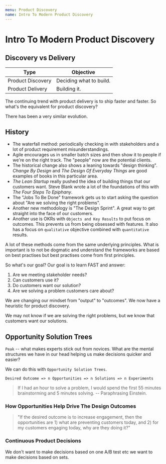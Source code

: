 ```yaml
---
menu: Product Discovery
name: Intro To Modern Product Discovery
---
```


# Intro To Modern Product Discovery

## Discovery vs Delivery

| Type              | Objective               |
| ----------------- | ----------------------- |
| Product Discovery | Deciding what to build. |
| Product Delivery  | Building it.            |

The continuing trend with product delivery is to ship faster and faster. So what's the equivalent for product discovery?

There has been a very similar evolution.

## History

- The waterfall method: periodically checking in with stakeholders and a lot of product requirement misunderstandings.
- Agile encourages us in smaller batch sizes and then show it to people if we're on the right track. The "people" now are the potential clients.
- The historical change also shows a leaning towards "design thinking". _Change By Design_ and _The Design Of Everyday Things_ are good examples of books in this particular area.
- _The Lean Startup_ really pushed the idea of building things that our customers want. Steve Blank wrote a lot of the foundations of this with _The Four Steps To Epiphany_.
- The "Jobs To Be Done" framework gets us to start asking the question about "Are we solving the right problems".
- Another new methodology is "The Design Sprint". A great way to get straight into the face of our customers.
- Another use is OKRs with `Objects and Key Results` to put focus on outcomes. This prevents us from being obsessed with features. It also has a focus on `qualitative` objective combined with `quantitative` results.

A lot of these methods come from the same underlying principles. What is important is to not be dogmatic and understand the frameworks are based on best practises but best practises come from first principles.

So what's our goal? Our goal is to learn FAST and answer:

1. Are we meeting stakeholder needs?
2. Can customers use it?
3. Do customers want our solution?
4. Are we solving a problem customers care about?

We are changing our mindset from "output" to "outcomes". We now have a heuristic for product discovery.

We may not know if we are solving the right problems, but we know that customers want our solutions.

## Opportunity Solution Trees

`Peak` -- what makes experts stick out from novices. What are the mental structures we have in our head helping us make decisions quicker and easier?

We can do this with `Opportunity Solution Trees`.

`Desired Outcome => n Opportunities => n Solutions => n Experiments`

> If I had an hour to solve a problem, I would spend the first 55 minutes brainstorming and 5 minutes solving. -- Paraphrasing Einstein.

### How Opportunities Help Drive The Design Outcomes

> "If the desired outcome is to increase engagement, then the opportunities are 1) what are preventing customers today, and 2) for my customers engaging today, why are they doing it?"

### Continuous Product Decisions

We don't want to make decisions based on one A/B test etc we want to make decisions based on sets.
